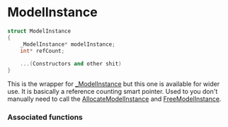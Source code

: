 # ModelInstance

```c++
struct ModelInstance 
{
	_ModelInstance* modelInstance;
	int* refCount;
	
	...(Constructors and other shit)
}
```

This is the wrapper for [_ModelInstance](./_ModelInstance.md) but this one is available for wider use. It is basically a reference counting smart pointer. Used to you don't manually need to call the [AllocateModelInstance](AllocateModelInstance.md) and [FreeModelInstance](FreeModelInstance.md).


### Associated functions


